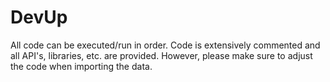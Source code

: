# DevUp
All code can be executed/run in order.
Code is extensively commented and all API's, libraries, etc. are provided.
However, please make sure to adjust the code when importing the data.

